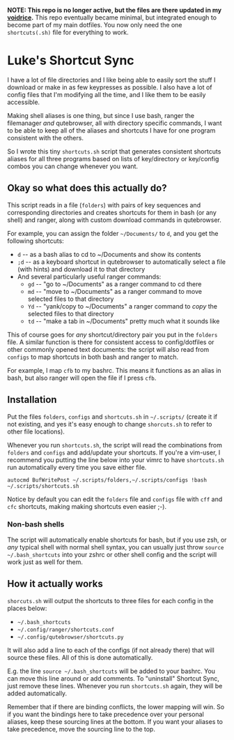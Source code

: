 **NOTE: This repo is no longer active, but the files are there updated in my
[voidrice](https://github.com/lukesmithxyz/voidrice).** This repo eventually
became minimal, but integrated enough to become part of my main dotfiles. You
now only need the one `shortcuts(.sh)` file for everything to work.

# Luke's Shortcut Sync

I have a lot of file directories and I like being able to easily sort the stuff I download or make in as few keypresses as possible.
I also have a lot of config files that I'm modifying all the time, and I like them to be easily accessible.

Making shell aliases is one thing, but since I use bash, ranger the filemanager *and*  qutebrowser, all with directory specific commands, I want to be able to keep all of the aliases and shortcuts I have for one program consistent with the others.

So I wrote this tiny `shortcuts.sh` script that generates consistent shortcuts aliases for all three programs based on lists of key/directory or key/config combos you can change whenever you want.

## Okay so what does this actually do?

This script reads in a file (`folders`) with pairs of key sequences and corresponding directories and creates shortcuts for them in bash (or any shell) and ranger, along with custom download commands in qutebrowser.

For example, you can assign the folder `~/Documents/` to `d`, and you get the following shortcuts:

+ `d` -- as a bash alias to cd to ~/Documents and show its contents
+ `;d` -- as a keyboard shortcut in qutebrowser to automatically select a file (with hints) and download it to that directory
+ And several particularly useful ranger commands:
	+ `gd` -- "go to ~/Documents" as a ranger command to cd there
	+ `md` -- "move to ~/Documents" as a ranger command to move selected files to that directory
	+ `Yd` -- "yank/copy to ~/Documents" a ranger command to *copy* the selected files to that directory
	+ `td` -- "make a tab in ~/Documents" pretty much what it sounds like

This of course goes for *any* shortcut/directory pair you put in the `folders` file.
A similar function is there for consistent access to config/dotfiles or other commonly opened text documents: the script will also read from `configs` to map shortcuts in both bash and ranger to match.

For example, I map `cfb` to my bashrc. This means it functions as an alias in bash, but also ranger will open the file if I press `cfb`.

## Installation

Put the files `folders`, `configs` and `shortcuts.sh` in `~/.scripts/` (create it if not existing, and yes it's easy enough to change `shorcuts.sh` to refer to other file locations).

Whenever you run `shortcuts.sh`, the script will read the combinations from `folders` and `configs` and add/update your shortcuts. If you're a vim-user, I recommend you putting the line below into your vimrc to have `shortcuts.sh` run automatically every time you save either file.

```vim
autocmd BufWritePost ~/.scripts/folders,~/.scripts/configs !bash ~/.scripts/shortcuts.sh
```

Notice by default you can edit the `folders` file and `configs` file with `cff` and `cfc` shortcuts, making making shortcuts even easier ;-).

### Non-bash shells

The script will automatically enable shortcuts for bash, but if you use zsh, or *any* typical shell with normal shell syntax, you can usually just throw `source ~/.bash_shortcuts` into your zshrc or other shell config and the script will work just as well for them.

## How it actually works

`shorcuts.sh` will output the shortcuts to three files for each config in the places below:

+ `~/.bash_shortcuts`
+ `~/.config/ranger/shortcuts.conf`
+ `~/.config/qutebrowser/shortcuts.py`

It will also add a line to each of the configs (if not already there) that will source these files. All of this is done automatically.

E.g. the line `source ~/.bash_shortcuts` will be added to your bashrc. You can move this line around or add comments. To "uninstall" Shortcut Sync, just remove these lines. Whenever you run `shortcuts.sh` again, they will be added automatically.

Remember that if there are binding conflicts, the lower mapping will win. So if you want the bindings here to take precedence over your personal aliases, keep these sourcing lines at the bottom. If you want your aliases to take precedence, move the sourcing line to the top.
